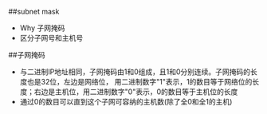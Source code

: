 ##subnet mask
 - Why 子网掩码
  - 区分子网号和主机号


##子网掩码
 - 与二进制IP地址相同，子网掩码由1和0组成，且1和0分别连续。子网掩码的长度也是32位，左边是网络位， 用二进制数字"1"表示，1的数目等于网络位的长度；右边是主机位，用二进制数字"0"表示，0的数目等于主机位的长度
 - 通过0的数目可以直到这个子网可容纳的主机数(除了全0和全1的主机)


